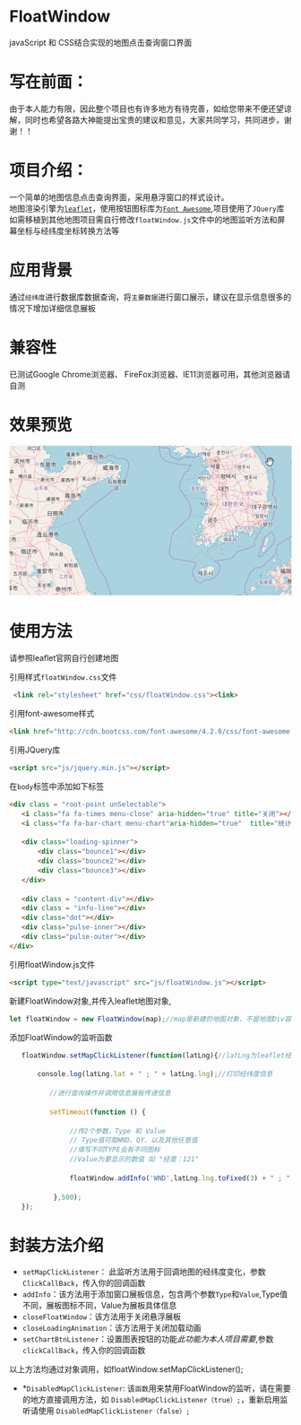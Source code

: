 # FloatWindow
javaScript 和 CSS结合实现的地图点击查询窗口界面

写在前面：
====
由于本人能力有限，因此整个项目也有许多地方有待完善，如给您带来不便还望谅解，同时也希望各路大神能提出宝贵的建议和意见，大家共同学习，共同进步，谢谢！！

项目介绍：
====
一个简单的地图信息点击查询界面，采用悬浮窗口的样式设计。
<br>地图渲染引擎为[`leaflet`](https://leafletjs.com/)，使用按钮图标库为[`Font Awesome`](https://fontawesome.com/?from=io),项目使用了`JQuery`库<br>如需移植到其他地图项目需自行修改`floatWindow.js`文件中的地图监听方法和屏幕坐标与经纬度坐标转换方法等<br>

应用背景
====
通过`经纬度`进行数据库数据查询，将`主要数据`进行窗口展示，建议在显示信息很多的情况下增加详细信息展板

兼容性
====
已测试Google Chrome浏览器、 FireFox浏览器、IE11浏览器可用，其他浏览器请自测

效果预览
====
![Image text](https://raw.githubusercontent.com/Victorfy1214/FloatWindow/master/preview/GIF.gif)

使用方法
====
请参照leaflet官网自行创建地图

引用样式`floatWindow.css`文件
```html
 <link rel="stylesheet" href="css/floatWindow.css"><link>
 ```
 引用font-awesome样式
 ```html
 <link href="http://cdn.bootcss.com/font-awesome/4.2.0/css/font-awesome.min.css" rel="stylesheet">
 ```
 引用JQuery库
 ```html
 <script src="js/jquery.min.js"></script>
 ```
 在`body`标签中添加如下标签
 ```html
 <div class = "root-point unSelectable">
    <i class="fa fa-times menu-close" aria-hidden="true" title="关闭"></i>
    <i class="fa fa-bar-chart menu-chart"aria-hidden="true"  title="统计表"></i>

    <div class="loading-spinner">
        <div class="bounce1"></div>
        <div class="bounce2"></div>
        <div class="bounce3"></div>
    </div>

    <div class = "content-div"></div>
    <div class = "info-line"></div>
    <div class="dot"></div>
    <div class="pulse-inner"></div>
    <div class="pulse-outer"></div>
</div>
 ```
 引用floatWindow.js文件
  ```html
 <script type="text/javascript" src="js/floatWindow.js"></script>
 ```
 新建FloatWindow对象,并传入leaflet地图对象,
 ```javascript
 let floatWindow = new FloatWindow(map);//map是新建的地图对象，不是地图Div容器
 ```
 添加FloatWindow的监听函数
 ```javascript
    floatWindow.setMapClickListener(function(latLng){//latLng为leaflet经纬度对象
    
        console.log(latLng.lat + " ; " + latLng.lng);//打印经纬度信息
        
           //进行查询操作并调用信息展板传递信息
           
           setTimeout(function () {
           
                //传2个参数，Type 和 Value
                // Type值可取WND、QY、以及其他任意值
                //填写不同TYPE会有不同图标
                //Value为要显示的数值 如 "经度：121"
                
                floatWindow.addInfo('WND',latLng.lng.toFixed(3) + " ; " + latLng.lat.toFixed(3));
                
            },500);
    });
 ```
封装方法介绍
====

* `setMapClickListener`： 此监听方法用于回调地图的经纬度变化，参数`ClickCallBack`，传入你的回调函数
* `addInfo`：该方法用于添加窗口展板信息，包含两个参数`Type`和`Value`,Type值不同，展板图标不同，Value为展板具体信息
* `closeFloatWindow`：该方法用于关闭悬浮展板
* `closeLoadingAnimation`：该方法用于关闭加载动画
* `setChartBtnListener`：设置图表按钮的功能*此功能为本人项目需要*,参数`clickCallBack`，传入你的回调函数

以上方法均通过对象调用，如floatWindow.setMapClickListener();

* *`DisabledMapClickListener`: 该`函数`用来禁用FloatWindow的监听，请在需要的地方直接调用方法，如 `DisabledMapClickListener（true）;`，重新启用监听请使用 `DisabledMapClickListener（false）;`
